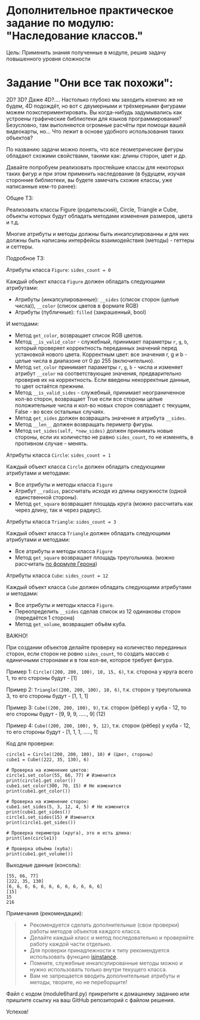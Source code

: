 # Дополнительное практическое задание по модулю: "Наследование классов."

Цель: Применить знания полученные в модуле, решив задачу повышенного уровня
сложности

# Задание "Они все так похожи":

2D? 3D? Даже 4D?.... Настолько глубоко мы заходить конечно же не будем,
4D подождёт, но вот с двумерными и трёхмерными фигурами можем
поэкспериментировать.
Вы когда-нибудь задумывались как устроены графические библиотеки для
языков программирования?
Безусловно, там выполняются огромные расчёты при помощи вашей
видеокарты, но... Что лежит в основе удобного использования таких
объектов?

По названию задачи можно понять, что все геометрические фигуры обладают
схожими свойствами, такими как: длины сторон, цвет и др.

Давайте попробуем реализовать простейшие классы для некоторых таких
фигур и при этом применить наследование (в будущем, изучая сторонние
библиотеки, вы будете замечать схожие классы, уже написанные кем-то
ранее):

Общее ТЗ:

Реализовать классы Figure (родительский), Circle, Triangle и Cube,
объекты которых будут обладать методами изменения размеров, цвета и
т.д.

Многие атрибуты и методы должны быть инкапсулированны и для них должны
быть написаны интерфейсы взаимодействия (методы) - геттеры и сеттеры.

Подробное ТЗ:

Атрибуты класса ```Figure```: ```sides_count = 0```

Каждый объект класса ```Figure``` должен обладать следующими атрибутами:
* Атрибуты (инкапсулированные): ```__sides``` (список сторон (целые числа)),
  ```__color``` (список цветов в формате RGB)
* Атрибуты (публичные): ```filled``` (закрашенный, bool)

И методами:
* Метод ```get_color```, возвращает список RGB цветов.
* Метод ```__is_valid_color``` - служебный, принимает параметры ```r```,
  ```g```, ```b```,
  который проверяет корректность переданных значений перед установкой
  нового цвета. Корректным цвет: все значения r, g и b - целые числа
  в диапазоне от 0 до 255 (включительно).
* Метод ```set_color``` принимает параметры ```r```, ```g```, ```b``` - числа и
  изменяет атрибут ```__color``` на соответствующие значения, предварительно
  проверив их на корректность. Если введены некорректные данные, то
  цвет остаётся прежним.
* Метод ```__is_valid_sides``` - служебный, принимает неограниченное кол-во
  сторон, возвращает True если все стороны целые положительные числа
  и кол-во новых сторон совпадает с текущим, False - во всех
  остальных случаях.
* Метод ```get_sides``` должен возвращать значение я атрибута ```__sides```.
* Метод ```__len__``` должен возвращать периметр фигуры.
* Метод ```set_sides(self, *new_sides)``` должен принимать новые стороны,
  если их количество не равно ```sides_count```, то не изменять, в
  противном случае - менять.

Атрибуты класса ```Circle```: ```sides_count = 1```

Каждый объект класса ```Circle``` должен обладать следующими атрибутами и
методами:
* Все атрибуты и методы класса ```Figure```
* Атрибут ```__radius```, рассчитать исходя из длины окружности (одной
  единственной стороны).
* Метод ```get_square``` возвращает площадь круга (можно рассчитать как
  через длину, так и через радиус).

Атрибуты класса ```Triangle```: ```sides_count = 3```

Каждый объект класса ```Triangle``` должен обладать следующими атрибутами и
методами:
* Все атрибуты и методы класса ```Figure```
* Метод ```get_square``` возвращает площадь треугольника. (можно рассчитать
  [по формуле Герона](https://ru.wikipedia.org/wiki/%D0%A4%D0%BE%D1%80%D0%BC%D1%83%D0%BB%D0%B0_%D0%93%D0%B5%D1%80%D0%BE%D0%BD%D0%B0))

Атрибуты класса ```Cube```: ```sides_count = 12```

Каждый объект класса ```Cube``` должен обладать следующими атрибутами и
методами:
* Все атрибуты и методы класса ```Figure```.
* Переопределить ```__sides``` сделав список из 12 одинаковы сторон
  (передаётся 1 сторона)
* Метод ```get_volume```, возвращает объём куба.

ВАЖНО!

При создании объектов делайте проверку на количество переданных сторон,
если сторон не ровно ```sides_count```, то создать массив с единичными
сторонами и в том кол-ве, которое требует фигура.

Пример 1: ```Circle((200, 200, 100), 10, 15, 6)```, т.к. сторона у круга
всего 1, то его стороны будут - [1]

Пример 2: ```Triangle((200, 200, 100), 10, 6)```, т.к. сторон у треугольника
3, то его стороны будут - [1, 1, 1]

Пример 3: ```Cube((200, 200, 100), 9)```, т.к. сторон (рёбер) у куба - 12, то
его стороны будут - [9, 9, 9, ....., 9] (12)

Пример 4: ```Cube((200, 200, 100), 9, 12)```, т.к. сторон (рёбер) у куба - 12,
то его стороны будут - [1, 1, 1, ....., 1]

Код для проверки:
```
circle1 = Circle((200, 200, 100), 10) # (Цвет, стороны)
cube1 = Cube((222, 35, 130), 6)

# Проверка на изменение цветов:
circle1.set_color(55, 66, 77) # Изменится
print(circle1.get_color())
cube1.set_color(300, 70, 15) # Не изменится
print(cube1.get_color())

# Проверка на изменение сторон:
cube1.set_sides(5, 3, 12, 4, 5) # Не изменится
print(cube1.get_sides())
circle1.set_sides(15) # Изменится
print(circle1.get_sides())

# Проверка периметра (круга), это и есть длина:
print(len(circle1))

# Проверка объёма (куба):
print(cube1.get_volume())
```

Выходные данные (консоль):
```
[55, 66, 77]
[222, 35, 130]
[6, 6, 6, 6, 6, 6, 6, 6, 6, 6, 6, 6]
[15]
15
216
```

Примечания (рекомендации):
> * Рекомендуется сделать дополнительные (свои проверки) работы методов
    объектов каждого класса.
> * Делайте каждый класс и метод последовательно и проверяйте работу
    каждой части отдельно.
> * Для проверки принадлежности к типу рекомендуется использовать
    функцию [isinstance](https://docs.python.org/3/library/functions.html#isinstance).
> * Помните, служебные инкапсулированные методы можно и нужно
    использовать только внутри текущего класса.
> * Вам не запрещается вводить дополнительные атрибуты и методы,
    творите, но не переборщите!

Файл с кодом (module6hard.py) прикрепите к домашнему заданию или пришлите
ссылку на ваш GitHub репозиторий с файлом решения.

Успехов!
